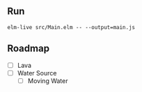 ## Run

`elm-live src/Main.elm -- --output=main.js`

## Roadmap

* [ ] Lava
* [ ] Water Source
    * [ ] Moving Water